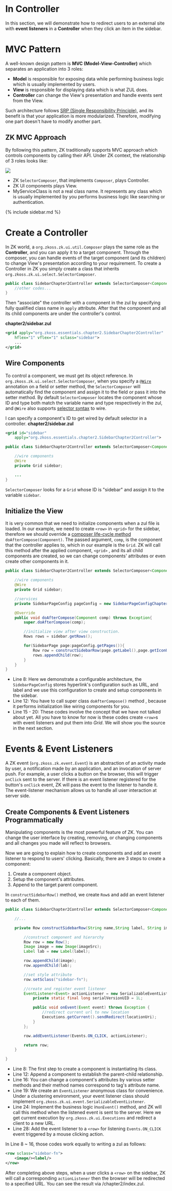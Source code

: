 # In Controller
In this section, we will demonstrate how to redirect users to an
external site with **event listeners** in a **Controller** when they
click an item in the sidebar.

# MVC Pattern
A well-known design pattern is **MVC
(Model-View-Controller)** which separates an application into 3 roles:

* **Model** is responsible for exposing data while performing business
logic which is usually implemented by users.
* **View** is responsible for displaying data which is what ZUL does.
* **Controller** can change the View's presentation and handle events sent from the View.

Such architecture follows [SRP (Single Responsibility Principle)](https://en.wikipedia.org/wiki/Single_responsibility_principle), and its benefit is that your application is more modularized. Therefore, modifying one part doesn't have to modify another part.

## ZK MVC Approach
By following this pattern, ZK traditionally supports MVC approach which controls components by calling their API. Under ZK context, the relationship of 3 roles looks like:

![]({{site.baseurl}}/zk_essentials/images/zk-mvc.png)

* ZK `SelectorComposer`, that implements `Composer`, plays Controller.
* ZK UI components plays View.
* MyServiceClass is not a real class name. It represents any class which is usually implemented by you performs business logic like searching or authentication.


{% include sidebar.md %}


# Create a Controller
In ZK world, a `org.zkoss.zk.ui.util.Composer` plays
the same role as the **Controller**, and you can apply it to a target
component. Through the composer, you can handle events of the target
component (and its children) to change View's presentation according to your requirement. To create a Controller in ZK you simply create a class that inherits `org.zkoss.zk.ui.select.SelectorComposer`.

```java
public class SidebarChapter2Controller extends SelectorComposer<Component>{
    //other codes...
}
```

Then "associate" the controller with a component in the zul by specifying fully qualified class name in `apply` attribute. After that the component and all its child components are under the
controller's control.

**chapter2/sidebar.zul**
```xml
<grid apply="org.zkoss.essentials.chapter2.SidebarChapter2Controller"
    hflex="1" vflex="1" sclass="sidebar">
    ...
</grid>
```


## Wire Components
To control a component, we must get its object reference. In
`org.zkoss.zk.ui.select.SelectorComposer`, when you
specify a [`@Wire`]({{site.baseurl}}/zk_dev_ref/mvc/controller/wire_components) annotation on a field or setter method, the
`SelectorComposer` will automatically find the component and assign it to the field or pass it into the setter method. By default
`SelectorComposer` locates the component whose ID and type both match the variable name and type respectively in the zul, and `@Wire` also supports [selector syntax]({{site.baseurl}}/zk_dev_ref/mvc/controller/wire_components) to wire.

I can specify a component's ID to get wired by default selector in a controller.
**chapter2/sidebar.zul**
```xml
<grid id="sidebar"
    apply="org.zkoss.essentials.chapter2.SidebarChapter2Controller">
```


```java
public class SidebarChapter2Controller extends SelectorComposer<Component>{

    //wire components
    @Wire
    private Grid sidebar;

    ...
}
```

`SelectorComposer` looks for a `Grid` whose ID is "sidebar" and assign it to the variable `sidebar`.


## Initialize the View
It is very common that we need to initialize components when a zul file
is loaded. In our example, we need to create `<row>` in `<grid>` for
the sidebar, therefore we should override a [ composer life-cycle method](https://books.zkoss.org/wiki/{{site.baseurl}}/zk_dev_ref/mvc/controller/composer#Lifecycle)
`doAfterCompose(Component)`. The passed argument, `comp`, is the
component that the controller applies to, which in our example is the
`Grid`. ZK will call this method after the applied component, `<grid>` , and its all child components are created, so we can change components' attributes or even create other components in it.

```java
public class SidebarChapter2Controller extends SelectorComposer<Component>{

    //wire components
    @Wire
    private Grid sidebar;

    //services
    private SidebarPageConfig pageConfig = new SidebarPageConfigChapter2Impl();

    @Override
    public void doAfterCompose(Component comp) throws Exception{
        super.doAfterCompose(comp);

        //initialize view after view construction.
        Rows rows = sidebar.getRows();

        for(SidebarPage page:pageConfig.getPages()){
            Row row = constructSidebarRow(page.getLabel(),page.getIconUri(),page.getUri());
            rows.appendChild(row);
        }
    }
}
```

-   Line 8: Here we demonstrate a configurable architecture, the
    `SidebarPageConfig` stores hyperlink's configuration such as URL,
    and label and we use this configuration to create and setup
    components in the sidebar.
-   Line 12: You have to call super class `doAfterCompose()` method ,
    because it performs initialization like wiring components for you.
-   Line 15 - 20: These codes involve the concept that we have not
    talked about yet. All you have to know for now is these codes create
    `<row>`s with event listeners and put them into *Grid*. We will
    show you the source in the next section.

# Events & Event Listeners

A ZK event (`org.zkoss.zk.event.Event`) is an
abstraction of an activity made by user, a notification made by an
application, and an invocation of server push. For example, a user
clicks a button on the browser, this will trigger `onClick` sent to the
server. If there is an event listener registered for the button's
`onClick` event, ZK will pass the event to the listener to handle it.
The event-listener mechanism allows us to handle all user interaction at
server side.


## Create Components & Event Listeners Programmatically

Manipulating components is the most powerful feature of ZK. You can
change the user interface by creating, removing, or changing components
and all changes you made will reflect to browsers.

Now we are going to explain how to create components and add an event
listener to respond to users' clicking. Basically, there are 3 steps to
create a component:

1.  Create a component object.
2.  Setup the component's attributes.
3.  Append to the target parent component.

In `constructSidebarRow()` method, we create `Row`s and add an event
listener to each of them.

```java
public class SidebarChapter2Controller extends SelectorComposer<Component>{

    //...

    private Row constructSidebarRow(String name,String label, String imageSrc, final String locationUri) {

        //construct component and hierarchy
        Row row = new Row();
        Image image = new Image(imageSrc);
        Label lab = new Label(label);

        row.appendChild(image);
        row.appendChild(lab);

        //set style attribute
        row.setSclass("sidebar-fn");

        //create and register event listener
        EventListener<Event> actionListener = new SerializableEventListener<Event>() {
            private static final long serialVersionUID = 1L;

            public void onEvent(Event event) throws Exception {
                //redirect current url to new location
                Executions.getCurrent().sendRedirect(locationUri);
            }
        };

        row.addEventListener(Events.ON_CLICK, actionListener);

        return row;
    }

}
```

-   Line 8: The first step to create a component is instantiating its
    class.
-   Line 12: Append a component to establish the parent-child
    relationship.
-   Line 16: You can change a component's attributes by various setter
    methods and their method names correspond to tag's attribute name.
-   Line 19: We create an `EventListener` anonymous class for
    convenience. Under a clustering environment, your event listener
    class should implement `org.zkoss.zk.ui.event.SerializableEventListener`.
-   Line 24: Implement the business logic in`onEvent()` method, and ZK will call this method when the listened event is sent to the server. Here we get current execution by
    `org.zkoss.zk.ui.Executions` and redirect a client to a new URL.
-   Line 28: Add the event listener to a `<row>` for listening
    `Events.ON_CLICK` event triggered by a mouse clicking
    action.

In Line 8 \~ 16, those codes work equally to writing a zul as
follows:

```xml
<row sclass="sidebar-fn">
    <image/><label/>
</row>
```

After completing above steps, when a user clicks a `<row>` on the sidebar,
ZK will call a corresponding `actionListener` then the browser will be
redirected to a specified URL. You can see the result via /chapter2/index.zul.
